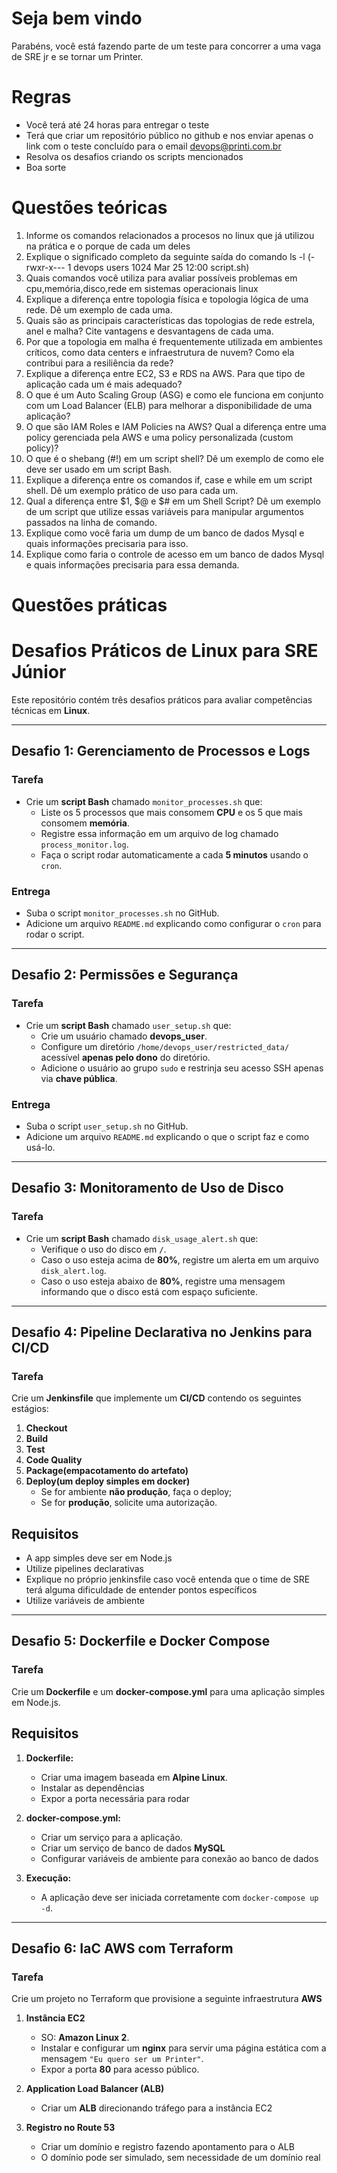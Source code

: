 # Seja bem vindo
Parabéns, você está fazendo parte de um teste para concorrer a uma vaga de SRE jr e se tornar um Printer.

# Regras
- Você terá até 24 horas para entregar o teste
- Terá que criar um repositório público no github e nos enviar apenas o link com o teste concluído para o email devops@printi.com.br
- Resolva os desafios criando os scripts mencionados
- Boa sorte

# Questões teóricas
1. Informe os comandos relacionados a procesos no linux que já utilizou na prática e o porque de cada um deles
2. Explique o significado completo da seguinte saída do comando ls -l (-rwxr-x--- 1 devops users 1024 Mar 25 12:00 script.sh)
3. Quais comandos você utiliza para avaliar possíveis problemas em cpu,memória,disco,rede em sistemas operacionais linux
4. Explique a diferença entre topologia física e topologia lógica de uma rede. Dê um exemplo de cada uma.
5. Quais são as principais características das topologias de rede estrela, anel e malha? Cite vantagens e desvantagens de cada uma.
6. Por que a topologia em malha é frequentemente utilizada em ambientes críticos, como data centers e infraestrutura de nuvem? Como ela contribui para a resiliência da rede?
7. Explique a diferença entre EC2, S3 e RDS na AWS. Para que tipo de aplicação cada um é mais adequado?
8. O que é um Auto Scaling Group (ASG) e como ele funciona em conjunto com um Load Balancer (ELB) para melhorar a disponibilidade de uma aplicação?
9. O que são IAM Roles e IAM Policies na AWS? Qual a diferença entre uma policy gerenciada pela AWS e uma policy personalizada (custom policy)?
10. O que é o shebang (#!) em um script shell? Dê um exemplo de como ele deve ser usado em um script Bash.
11. Explique a diferença entre os comandos if, case e while em um script shell. Dê um exemplo prático de uso para cada um.
12. Qual a diferença entre $1, $@ e $# em um Shell Script? Dê um exemplo de um script que utilize essas variáveis para manipular argumentos passados na linha de comando.
13. Explique como você faria um dump de um banco de dados Mysql e quais informações precisaria para isso.
14. Explique como faria o controle de acesso em um banco de dados Mysql e quais informações precisaria para essa demanda.

# Questões práticas

# Desafios Práticos de Linux para SRE Júnior

Este repositório contém três desafios práticos para avaliar competências técnicas em **Linux**.

---

## Desafio 1: Gerenciamento de Processos e Logs

### Tarefa  
- Crie um **script Bash** chamado `monitor_processes.sh` que:  
  - Liste os 5 processos que mais consomem **CPU** e os 5 que mais consomem **memória**.  
  - Registre essa informação em um arquivo de log chamado `process_monitor.log`.  
  - Faça o script rodar automaticamente a cada **5 minutos** usando o `cron`.  

### Entrega  
- Suba o script `monitor_processes.sh` no GitHub.  
- Adicione um arquivo `README.md` explicando como configurar o `cron` para rodar o script.  

---

## Desafio 2: Permissões e Segurança

### Tarefa  
- Crie um **script Bash** chamado `user_setup.sh` que:  
  - Crie um usuário chamado **devops_user**.  
  - Configure um diretório `/home/devops_user/restricted_data/` acessível **apenas pelo dono** do diretório.  
  - Adicione o usuário ao grupo `sudo` e restrinja seu acesso SSH apenas via **chave pública**.  

### Entrega  
- Suba o script `user_setup.sh` no GitHub.  
- Adicione um arquivo `README.md` explicando o que o script faz e como usá-lo.  

---

## Desafio 3: Monitoramento de Uso de Disco

### Tarefa  
- Crie um **script Bash** chamado `disk_usage_alert.sh` que:  
  - Verifique o uso do disco em **`/`**.  
  - Caso o uso esteja acima de **80%**, registre um alerta em um arquivo `disk_alert.log`.  
  - Caso o uso esteja abaixo de **80%**, registre uma mensagem informando que o disco está com espaço suficiente.  

---

## Desafio 4: Pipeline Declarativa no Jenkins para CI/CD

### Tarefa  
Crie um **Jenkinsfile** que implemente um **CI/CD** contendo os seguintes estágios:  

1. **Checkout**
2. **Build**
3. **Test**
4. **Code Quality**
5. **Package(empacotamento do artefato)**
6. **Deploy(um deploy simples em docker)**
   - Se for ambiente **não produção**, faça o deploy;
   - Se for **produção**, solicite uma autorização.

## Requisitos
- A app simples deve ser em Node.js
- Utilize pipelines declarativas
- Explique no próprio jenkinsfile caso você entenda que o time de SRE terá alguma dificuldade de entender pontos específicos
- Utilize variáveis de ambiente

---

## Desafio 5: Dockerfile e Docker Compose  

### Tarefa  
Crie um **Dockerfile** e um **docker-compose.yml** para uma aplicação simples em Node.js.

## Requisitos
1. **Dockerfile:**
   - Criar uma imagem baseada em **Alpine Linux**.
   - Instalar as dependências
   - Expor a porta necessária para rodar

2. **docker-compose.yml:**
   - Criar um serviço para a aplicação.
   - Criar um serviço de banco de dados **MySQL**
   - Configurar variáveis de ambiente para conexão ao banco de dados

3. **Execução:**
   - A aplicação deve ser iniciada corretamente com `docker-compose up -d`.

---

## Desafio 6: IaC AWS com Terraform  

### Tarefa  
Crie um projeto no Terraform que provisione a seguinte infraestrutura **AWS**

1. **Instância EC2**  
   - SO: **Amazon Linux 2**.  
   - Instalar e configurar um **nginx** para servir uma página estática com a mensagem `"Eu quero ser um Printer"`.
   - Expor a porta **80** para acesso público.

2. **Application Load Balancer (ALB)**  
   - Criar um **ALB** direcionando tráfego para a instância EC2

3. **Registro no Route 53**
   - Criar um domínio e registro fazendo apontamento para o ALB
   - O domínio pode ser simulado, sem necessidade de um domínio real
